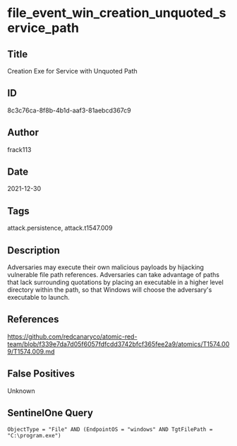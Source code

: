 # file_event_win_creation_unquoted_service_path

## Title
Creation Exe for Service with Unquoted Path

## ID
8c3c76ca-8f8b-4b1d-aaf3-81aebcd367c9

## Author
frack113

## Date
2021-12-30

## Tags
attack.persistence, attack.t1547.009

## Description
Adversaries may execute their own malicious payloads by hijacking vulnerable file path references.
Adversaries can take advantage of paths that lack surrounding quotations by placing an executable in a higher level directory within the path, so that Windows will choose the adversary's executable to launch.


## References
https://github.com/redcanaryco/atomic-red-team/blob/f339e7da7d05f6057fdfcdd3742bfcf365fee2a9/atomics/T1574.009/T1574.009.md

## False Positives
Unknown

## SentinelOne Query
```
ObjectType = "File" AND (EndpointOS = "windows" AND TgtFilePath = "C:\program.exe")

```